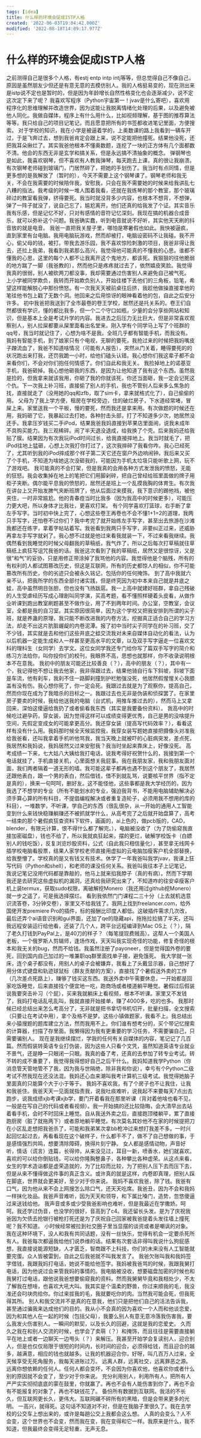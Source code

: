 ```yaml
---
tags: [idea]
title: 什么样的环境会促成ISTP人格
created: '2022-06-03T19:04:42.000Z'
modified: '2022-08-18T14:09:17.977Z'
---
```


# 什么样的环境会促成ISTP人格

之前测得自己是很多个人格，有estj entp intp intj等等，但总觉得自己不像自己，原因是虽然朋友少但还是有意无意的去模仿别人。我的人格挺易变的，现在测出来是istp说不定也是暂时的，但是因为年龄增长自然性格变化也会逐渐减少，说不定这次定下来了呢？
我喜欢写程序（Python宇宙第一！jvav是什么寄吧），喜欢用程序化的思维理解并改造世界，因为这能让我脱离情绪化处理的后果，以及避免被他人同化。我做自媒体，程序上有什么用什么，比如视频理解，基于图的推荐算法等等。我只给自己的项目记笔记，而且愿意把所有的书签都收进笔记里面，方便搜索。
对于学校的知识，我在小学是被逼着学的，上奥数课的路上我看到一辆车开过，于是飞奔过去，想到我爸肯定会跟上来，说不定能把他撞死。结果他没死，还把我耳朵揪烂了。其实我爸他根本不懂奥数题，连挖了一块的正方体有几个面都数不清。他会的东西无非是玄学和搞关系，但是永远搞不清抽象的概念。
弹钢琴也是如此，我喜欢钢琴，但不喜欢有人教我弹琴，每天跑去上课，真的很让我崩溃。有次钢琴老师碰到玻璃门，门居然碎了，把她的手划伤了。我当时有点同情，但是更多想的是我解放了（暂时的），今天不需要上这个钢琴课了。钢琴老师和我无关，不会在我需要的时候陪伴我，安慰我，只会在我不需要她的时候来给我讲乱七八糟的指法。我考级的时候一堆人围着我看，还就在我练琴的那个教室，那个玻璃碎过的教室看我弹，挤得要死。我当时就没背多少内容，也根本不想背，不想弹，弹了一阵子就没了，说自己忘了，尴尬离开。他们还真的给我发了个证。其实音乐我有乐感，但是记忆不好，只对有感情的音符记忆深刻。我现在搞的机器合成音乐，就可以弥补这个问题。我爸确实蠢，听到电音就说不好听，其实他天天刷的抖音放的就是电音。
我爸一直把我关屋子里，哪怕是寒暑假也如此。我快被逼疯，直到家里有台电脑。我用电脑玩游戏，然而却被打，电脑设密码不让我碰。我不开心，偷父母的钱，被打。带我去游乐园，我不喜欢惊险刺激的项目，我爸非得让我去，还拉上我弟，我看到我弟那么高兴，我觉得他可能真的不懂我的心思。谁都不懂我的心思，这里的每个人都不让我离开这个鬼地方，都该死。我狠狠的往他脆弱的地方踹了一脚（我爸教的），然而他只是疼疼就过去了，依然嬉皮笑脸。我觉得我真的很弱，别人被砍两刀都没事，我却需要通过伤害别人来避免自己被气死。
上小学被同学欺负，我转而开始欺负别人，开始往楼下丢他们的三角板，铅笔，希望这样能解脱心中那份愤怒。有一次我天天被前桌往后挤，我趁他做操直接拿他的笔往他书包上戳了无数个洞。他回来之后用惊讶的眼神看着他的包，自此之后安分许多。
初中我爸把我送到了全市最卷的卷王学校，居然还是托关系的。卷王们自然都很有学识，懂的都比我多，但一个二个守口如瓶，少量的会分享些网站和知识，但是基本上全是考试升学的内容。我进去之后压力无比巨大，但是非常喜欢观察别人，别人拉屎都要从屎里面看出名堂来。刚入学有个同学马上写了个班群的qq号，我当时就记住了，心想为啥不是我。全班几乎都有智能手机，而我没有。
我妈有智能手机，到了娘家只有个电视，无聊的要死，我抢过来的时候把我妈嘴皮子蹭流血了，我爸不知道啥情况（可能有人报告），突然从门关着，睡得要死的的状况跑出来打我，还罚我跪一小时，给他们磕头认错。我心想你们我这辈子都不会来看你们，不会对你们抱任何情感了。你们自此和我无关。
我捡掉地上的诺基亚手机，我爸砸掉。我心想他砸我的东西，是因为让他知道了我有这个东西。虽然我是捡的，但我拿来就该我用，你砸了我的你就该死，你还当面砸，我一定会记死这个仇。下一次我上补习班，直接偷了别人的手机，我也不管别人后来多么焦急的找，直接就走了（没用她的qq和zfb，取了sim卡，拿来就格式化了），自己偷偷的用。
父母为了我上学方便，租房在学校旁边，住的破烂房子，下水道经常堵，冒屎上来。家里送我一个平板，慢的要死，然而我还是拿来用。有次做题的时候还在用，我妈砸了它，我暴起过去打她，各种肘击头部，打了不知道多少次，她居然没还手。我拿压岁钱买二手iPod，结果我爸我妈直接到苹果店里面闹，说我未成年不具购买能力。我三观稀碎。闹了半天退没退成，给我换了个壳。后来我妈还给我贴了膜。结果因为有次我玩iPod时间过长，给我直接摔地上。我当时就毛了，把iPod往地上猛砸，心想上次我打你打过了，这次我摔碎了我看你咋。我心已经死了，尤其听到我的iPod摔成那个样子第二天它还在窗户外边响闹钟。我后来又买了个手机，不知道为啥她这次没砸我的，可能因为手机太垃圾只能听歌上网，玩不了游戏吧。
我可能真的不会打架，但是我真的会用各种方式发泄我的愤怒，无能的狂怒。我会收集掉在地上的笔把它们用脚剁碎，把自己曾经给班里面做的牌子用柜子夹断。偶尔能平息我的愤怒的，居然还是班上一个乱摸我胸的体育生。有次我在讲台上又开始发脾气夹断班牌了，他从后面过来摸我，我下意识的踢他裆，被他夹住，一时非常尴尬。他的青春痘当时比我多（因为我高中的时候更多），可能压力更大吧，所以身体才比我壮，更喜欢打架。
有个同学喜欢打篮球，右手断了拿左手写字。当时初中快上完了，心想这些卷王再卷也不会不懂1+1=2的道理，我两只手写字，还怕卷不过你们？我中考完了就开始练左手写字，甚至出去旅游在沙滩我都还在练字，拿着字帖站着写。我爸看到我两只手写字，非要纠正过来，还威胁再拿左手写字就剁了。我心想不过就是他过来看我就装一下，不过来看我继续。我偶然看到我睡觉的时候父母翻我的草稿纸，我气炸了，所以之后每次打草稿就往草稿纸上疯狂写诅咒我爸的话。我爸这次看到了我的草稿纸，居然又是很惊讶，又是很“和气”的妥协，只是用修正带涂掉了我骂他的内容。我觉得他是个脑残，所有的有权利的人都试图篡改历史，但这是互联网，所有的历史都惊人的相似，你不可能篡改所有历史，你的劣迹只会被永久铭记，包括你的任何掩饰。
到了高中我就六亲不认，把我所学的东西全部付诸实践，但是终究因为初中本来自己就是井底之蛙，高中虽然明目张胆，但也没有飞扬跋扈。我一上高中就建好班群，拿自己残破的人生受虐经历写成心理剧叫同学演，买高考题，看不懂照样硬着头皮看，从做作业听课到跑出教室刷题甚至不做作业，用了不到两年时间。办公室，空教室，会议室，全都是我的自习室。其实原因很简单，因为这个学校又把我安排到所谓的尖子班，就是养蛊的原理，我只能不断改进我的内卷方法，挖掘真正适合自己的学习方法，却走不出这片肮脏龌龊的内卷泥潭。报了初中当时尖子同学在的补习班，交了不少钱，其实就是去和他们这些井底之蛙交流我对未来自媒体自动化的看法，认为以后机器一定能生成和人一样甚至更高水平的文章，以及双手写字逼走一位喜欢文科的理科生（女同学）去学文。这位女同学我还专门给你写了篇双手写字的简介和练习方法给你，叫你投你们的校刊，我眼界不高，思想也就那样，你不收录说明根本不在意我。
我初中的朋友可能还比较善良（？），高中的朋友（？），其中有一个，我记得他不想让我去他家，我非得跟过去，结果他骑自行车下斜坡，斜坡下面是车流，他有刹车，我刹不住一路脚刹撞到护栏勉强没死，他居然假惺惺关心我膝盖有没有伤。我心想你死了，你一定会死。我跟过去就是为了观察你，提高自己，然而你现在成为了我暗杀的目标之一。我跟过去也无非是伪装和侦探罢了。在家里房子要卖的时候，我给他送我的电脑（台式机，用推车推过去的），然而马上又拿回来，深怕这傻逼给我扔了或者偷看我东西（其实是我要备份资料）。
我高中的时候吃过避孕药，穿女装，因为觉得这样可以成绩变得更优秀，自己是男的没啥提升空间，先假定变成女的可能拿更高分。我还穿女装（提高写代码效率？），看看这样有没有什么用。我妈那时候全天候监控我，我穿女装写题她直接把摄像头对准我给我爸看，还叫我拿着手机听他骂我，我当天晚上就被吓的心脏病突发，差点死，我居然和我妈说，我妈居然又过来安慰我？我当时坐起来靠床上，好像没死。
高考成绩一下来，七大姑八大姨给我打电话，说我考得好祝贺什么的，我接到第一个电话就挂了，手机直接关机，心里面想关我屁事。我在我朋友家，我和我朋友面对面，我们两者隔着一道无形的墙。我可能这辈子都再也遇不到这个朋友了，我居然还跟他表白，跟一个男的表白，然后借钱，借不到就乱骂，说要核平世界（指不定是真的），换来一句呵呵，删好友。这不能怪他，这些事都是我大学经历的，因为我选了不想学的专业（所有不能划水的专业，强迫我背书，不能用电脑辅助解决必须手算心算的所有科目，不提倡编程解决或者重复造轮子，必须用我不想用的库的科目），一堆数学，不听课，学自己的东西（很乱很杂，从一开始的通用人工智能变到什么来钱快稳赚躺赚还不被抓就学什么，从高考完了之后就开始盘算了，高考一结束的那个暑假疯狂查资料下软件，画画的，ai上色的，做pcb版的，CAD，blender，有限元计算，恨不得什么都了解完。），电脑被没收了（为了防偷窥我直接加密磁盘），钱也不给了，所以我就疯狂起来，摆的更烂，破解学校饭卡（白嫖别人的钱吃饭），反复浏览炒股资料，公式（自此我只相信量化），甚至拿无线网卡插学校电脑看股票，结果人家学校老师直接用虚拟的云电脑加瘦客户机全部替换，给我整懵了。学校真的是又有钱又有技术。休学了一年我爸叫我学jvav，我课上狂写代码（Python和shell），和老师的课没任何关系。我爸叫我往本子上记笔记，我说记笔记没用代码都是靠敲的，他马上就来掐我脖子（真的有病）。然而下学期我还是去研究这些虚拟机的漏洞，还真给我研究出来了，不知道咋的往安卓瘦客户机上装termux，获取sudo权限，离破解挖Monero（我还用过github挖Monero）就一步之遥了，可是我选择摆烂。
看到我依然门门课程二三十分（上去就机选意识流答卷，3分钟交卷），家里又不给我钱了。我网上找到freelancer.com，给外国佬开发premiere Pro的插件，标的报酬比印度人都低。这破插件需求几次改，最后还弄个ai语音识别和gui界面，还加了qe的隐藏api，拖拖拉拉搞了半天，还叫我远程安装运行给他看，还装了几个人，跨平台远程编译到Mac OS上（？），隔了老久打钱到PayPal上，是40刀的样子？（每笔提现费贼高）。这帮人一个美国人老板，一个俄罗斯人剪辑师，逢场作戏，天天叫我实现奇怪的功能，修复奇怪的根本和我无关的bug，然而不给钱。我虽然注册了payoneer，但是觉得国外卷的要死，回到国内自己加过的一堆兼职qq群里面找单子接，避免饿死。
我大学就一张床，连个桌子都没有，用别人的桌子会被嫌弃，我看上了头戴显示器，自己想好了用分体式键盘和轨迹球鼠标（群友贡献的方案），直接找了个暑假送外卖的工作（几次差点死路上），赚够了钱买这东西。我送外卖中午需要休息，一开始都是回家吃饭睡觉，后来直接找个便宜地一吃，跑商场或者楼道躺平睡觉。暑假过后假装说我要突击补习（个屁），买来我就躺床上看视频，根本不听课。家里又不发钱了，我妈打电话乱吼乱叫，我就直接开始接单，赚了4000多，吃的也多。
我那时候已经总结出来怎么考高分了，无非就是把书拿切书机切开，批量扫描，全文搜索（只要让在考试中用），拿个及格不是梦。这些小镇做题家，我看不上。我总结出来小猿搜题的题库建立方法，然而我用不上。你们谁有想考分的，买个带记忆搜索的计算器，扫描了存里面。我懒得因为我有更重要的学习任务，不需要骗自己，只需要骗别人。
现在是我继续摆烂，学我的任何有关自媒体的内容，笔记记了几百篇。然而假装转英语专业打伪装，因为这些人只看个文凭，虽然知道英语专业就业不景气，还是睁一只眼闭一只眼。我真的备了考，还真的去参加了转专业考试。转不转的成不重要了，我觉得我得想好自己之后干什么。我妈知道我学Python（你消息管天管地管不了我，因为我与世隔绝，除非我和你说），幸亏有个Python二级考试不然我现在还没法混。我妈还心血来潮叫我考计算机三级考试。我觉得她脑子里面真的只能算个大于小于等于。
我妈不喜欢我，有了个房子也不让我住，让我和我爸住。我爸天天一见面就指责我，说我吐痰难听，说我起不来要每天7点出去跑步，说我成绩xjb考课xjb学，要门开着看我在那里听课（背对着他啥也看不见，一般是在写自己的代码或者看视频）。我一开始搞的还比较隐晦，会大清早出去站着看手机，会时不时回床上睡觉。自从我送外卖之后，直接跑顶楼躺平，累了直接跑厨房（脏了就拖两下）或者原地躺平睡觉。有次莫名其妙他不在家的时候提把刀在小区乱走想把我爸杀了，可能和我弟某次拿bb枪冲过来想打我差不多。一时兴起回忆起过去，再看看现在这个破样子，什么都干不了，做不了自己想做的事，于是感情强烈共鸣，想要清除障碍，换得片刻宁静。
女人都是感情动物，声音好听，情话（谎言）连篇，长得帅，从来没见过，耳目一新，喷香水，她们就喜欢。喜欢的可以给你倒贴钱，可以给你隆胸整鼻子，各种攀比各种虚荣。从这点来看，女生的学术造诣都是虚荣造就的，为了比较而比较，为了把别人压下去而压下去，但是从来不懂得做这件事的真正含义。或许真的就是这样，内卷即真理，把别人踩在脚底，世界就会更美好，至少对于你来说。
我妈不喜欢我爸，除了钱。我爸有口气，因为他从来不会上网搜怎么除口气，还天天吃席。我爸丑，因为不会和我妈一样抹化妆品。我爸声音难听，因为天天和领导，和下属比嗓门，造势，忽悠傻逼过来送钱给他。
我声音或多或少受我爸影响也难听，但是我最近在学撒娇。呵呵。我还学过伪音，也没学的很好，音高到了c4。我还留长头发。是为了庆祝我爸因为欠债去抢银行被枪打死还是为了庆祝自己回家被我爸提着头发往墙上撞死呢？我不知道。
小时候经常被拉到社交圈子里当显摆的谈资或者是嘲讽的对象。我在这种环境下，没人和我有共同话题，没有一丝快乐，觉得有机会一定要杀死所有人。我爸每次都逼我给他们说恭维的话。结果有次套话非得叫我说什么狗屁感想，我直接说能源短缺，人才匮乏，智商跟不上科技，你们的未来没有人工智能就要完蛋。众人皆被雷到，自此之后我爸就不叫我发言了。
我爸欠账叫我和我妈签字借钱，我跟我妈打电话，她说不能给他签字。我妈被我爸骂的时候，我跟我舅打电话，因为他说过会来管我妈的事情的。我电脑被没收，想要磁盘加密的时候也和我舅打过电话，跟他说我爸想要偷窥我的资料。然而我舅舅毕竟和我相处少，不太了解我在想啥，也喜欢大吼大叫。我其实是个温柔的野兽，你过来顺我的毛，我没准还会叼块肉给你。你过来拔我的毛，我就要吃你的肉。当然我可能会死，但我死得其所。
别人和我交流并不是真的在意我，他们只是把他们自己的活法告诉我，甚至通过骗我来达成他们的目的。我从小不会真的因为喜欢一个人而和他谈恋爱，因为和其他人在一起的时候（包括父母），我要么别人有意无意冷落我伤害我，要么我发火伤害别人。一瞬间的默契，以及长久的回避，这就是我的恋爱史。
久而久之我在和别人交流的时候，也学会了卖萌（？）和掩饰，而且往往是需要直接躺平在地上或者一边聊天一边甩头（？）来解压。我甚至开始学会复读别人，迎合别人，但是也仅仅局限于很短的时间内，长时间的迎合，必须得给钱，而且迎合的越多，越满意，相应的钱也就越多。让我的机器迎合你，好呀，叫几百万人过来，全天候享受无死角服务，我每天进账过万。
远离人群，远离社交，远离罪恶之源。
远离你想依赖的任何人。任何人都会变坏，不会因为你喜欢他，他喜欢你或者什么别的原因就不会变了，至少对于你来说。
充分利用别人，利用所有人，把所有人严严实实彻彻底底的蒙在鼓里，你就赢了。再也不会有人能伤害到你了，再也不会有不能报复的对象了，再也不缺钱花了。
备份所有数据到互联网。我活的不长久，但互联网更长久，更伟大。互联网碾不碎所有的黑暗，但是会带来更多的光明。
一高兴，就得死。这句话不知道对不对，但是在我脑子里很久了。我在去学校的公交车上想出来的，或许是每趟公交上我都会这么想。
人真的会变么？人不会变，这个世界也不会变，然而我在变，我在变得和它一样。我原来是什么，我不知道，但我最终会变得无足轻重，无声无息。
